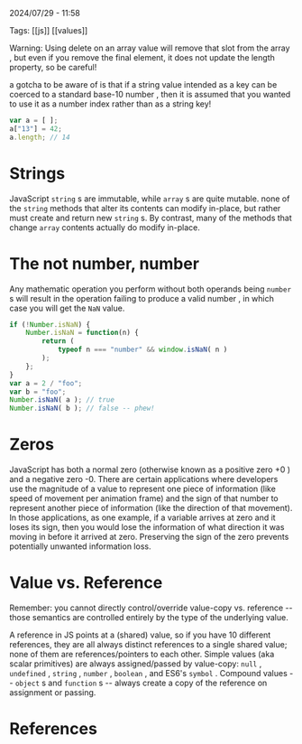 2024/07/29  -  11:58

Tags: [[js]] [[values]] 

Warning: Using delete on an array value will remove that slot from the array , but even if you remove the final element, it does not update the length property, so be careful!

a gotcha to be aware of is that if a string value intended as a key can be coerced to a standard base-10 number , then it is assumed that you wanted to use it as a number index rather than as a string key!

```js
var a = [ ];
a["13"] = 42;
a.length; // 14
```
# Strings
JavaScript `string` s are immutable, while `array` s are quite mutable. none of the `string` methods that alter its contents can modify in-place, but rather must create and return new `string` s. By contrast, many of the methods that change `array` contents actually do modify in-place.

# The not number, number
Any mathematic operation you perform without both operands being `number` s will result in the operation failing to produce a valid number , in which case you will get the `NaN` value.

```js
if (!Number.isNaN) { 
	Number.isNaN = function(n) { 
		return ( 
			typeof n === "number" && window.isNaN( n ) 
		);
	}; 
} 
var a = 2 / "foo";
var b = "foo";
Number.isNaN( a ); // true 
Number.isNaN( b ); // false -- phew!
```

# Zeros

JavaScript has both a normal zero (otherwise known as a positive zero +0 ) and a negative zero -0. There are certain applications where developers use the magnitude of a value to represent one piece of information (like speed of movement per animation frame) and the sign of that number to represent another piece of information (like the direction of that movement). In those applications, as one example, if a variable arrives at zero and it loses its sign, then you would lose the information of what direction it was moving in before it arrived at zero. Preserving the sign of the zero prevents potentially unwanted information loss.
# Value vs. Reference
Remember: you cannot directly control/override value-copy vs. reference -- those semantics are controlled entirely by the type of the underlying value.

A reference in JS points at a (shared) value, so if you have 10 different references, they are all always distinct references to a single shared value; none of them are references/pointers to each other.
Simple values (aka scalar primitives) are always assigned/passed by value-copy: `null` , `undefined` , `string` , `number` , `boolean` , and ES6's `symbol` .
Compound values -- `object` s and `function` s -- always create a copy of the reference on assignment or passing.
# References
